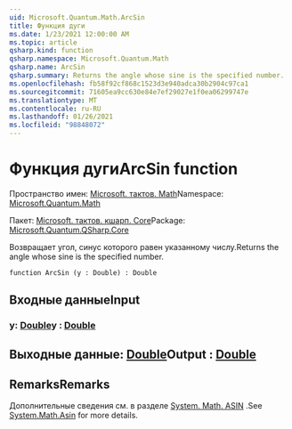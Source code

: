 ```yaml
---
uid: Microsoft.Quantum.Math.ArcSin
title: Функция дуги
ms.date: 1/23/2021 12:00:00 AM
ms.topic: article
qsharp.kind: function
qsharp.namespace: Microsoft.Quantum.Math
qsharp.name: ArcSin
qsharp.summary: Returns the angle whose sine is the specified number.
ms.openlocfilehash: fb58f92cf868c1523d3e940adca30b2904c97ca1
ms.sourcegitcommit: 71605ea9cc630e84e7ef29027e1f0ea06299747e
ms.translationtype: MT
ms.contentlocale: ru-RU
ms.lasthandoff: 01/26/2021
ms.locfileid: "98848072"
---
```

# <a name="arcsin-function"></a><span data-ttu-id="37250-102">Функция дуги</span><span class="sxs-lookup"><span data-stu-id="37250-102">ArcSin function</span></span>

<span data-ttu-id="37250-103">Пространство имен: [Microsoft. тактов. Math](xref:Microsoft.Quantum.Math)</span><span class="sxs-lookup"><span data-stu-id="37250-103">Namespace: [Microsoft.Quantum.Math](xref:Microsoft.Quantum.Math)</span></span>

<span data-ttu-id="37250-104">Пакет: [Microsoft. тактов. кшарп. Core](https://nuget.org/packages/Microsoft.Quantum.QSharp.Core)</span><span class="sxs-lookup"><span data-stu-id="37250-104">Package: [Microsoft.Quantum.QSharp.Core](https://nuget.org/packages/Microsoft.Quantum.QSharp.Core)</span></span>


<span data-ttu-id="37250-105">Возвращает угол, синус которого равен указанному числу.</span><span class="sxs-lookup"><span data-stu-id="37250-105">Returns the angle whose sine is the specified number.</span></span>

```qsharp
function ArcSin (y : Double) : Double
```


## <a name="input"></a><span data-ttu-id="37250-106">Входные данные</span><span class="sxs-lookup"><span data-stu-id="37250-106">Input</span></span>

### <a name="y--double"></a><span data-ttu-id="37250-107">y: [Double](xref:microsoft.quantum.lang-ref.double)</span><span class="sxs-lookup"><span data-stu-id="37250-107">y : [Double](xref:microsoft.quantum.lang-ref.double)</span></span>





## <a name="output--double"></a><span data-ttu-id="37250-108">Выходные данные: [Double](xref:microsoft.quantum.lang-ref.double)</span><span class="sxs-lookup"><span data-stu-id="37250-108">Output : [Double](xref:microsoft.quantum.lang-ref.double)</span></span>



## <a name="remarks"></a><span data-ttu-id="37250-109">Remarks</span><span class="sxs-lookup"><span data-stu-id="37250-109">Remarks</span></span>

<span data-ttu-id="37250-110">Дополнительные сведения см. в разделе [System. Math. ASIN](https://docs.microsoft.com/dotnet/api/system.math.asin) .</span><span class="sxs-lookup"><span data-stu-id="37250-110">See [System.Math.Asin](https://docs.microsoft.com/dotnet/api/system.math.asin) for more details.</span></span>